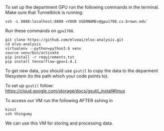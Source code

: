 To set up the department GPU run the following commands in the
terminal. Make sure that Tunnelblick is running:

```
ssh -L 8888:localhost:8888 <YOUR USERNAME>@gpu1708.cs.brown.edu`
```

Run these commands on `gpu1708`.
```
git clone https://github.com/elvoai/elvo-analysis.git
cd elvo-analysis
virtualenv --python=python3.6 venv
source venv/bin/activate
pip install -r requirements.txt
pip install tensorflow-gpu=1.4.1
````

To get new data, you should use `gsutil` to copy the data
to the deparment filesystem (to the path which your code
points to).

To set up `gsutil` follow:
https://cloud.google.com/storage/docs/gsutil_install#linux

To access our VM run the following AFTER sshing in

```
kinit
ssh thingumy
```

We can use this VM for storing and processing data.